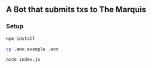 ## A Bot that submits txs to The Marquis

### Setup

```bash
npm install
```

```bash
cp .env.example .env
```

```bash
node index.js
```
